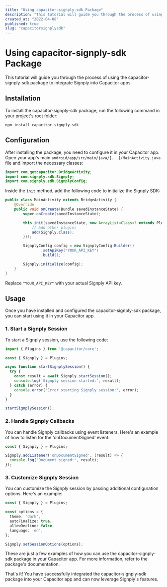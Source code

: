 ```yaml
---
title: "Using capacitor-signply-sdk Package"
description: "This tutorial will guide you through the process of using the capacitor-signply-sdk package to integrate Signply into Capacitor apps."
created_at: "2022-04-08"
published: true
slug: "capacitorsignplysdk"
---
```


# Using capacitor-signply-sdk Package

This tutorial will guide you through the process of using the capacitor-signply-sdk package to integrate Signply into Capacitor apps.

## Installation

To install the capacitor-signply-sdk package, run the following command in your project's root folder:

```
npm install capacitor-signply-sdk
```

## Configuration

After installing the package, you need to configure it in your Capacitor app. Open your app's main `android/app/src/main/java/[...]/MainActivity.java` file and import the necessary classes:

```java
import com.getcapacitor.BridgeActivity;
import com.signply.sdk.Signply;
import com.signply.sdk.SignplyConfig;
```

Inside the `init` method, add the following code to initialize the Signply SDK:

```java
public class MainActivity extends BridgeActivity {
    @Override
    public void onCreate(Bundle savedInstanceState) {
        super.onCreate(savedInstanceState);

        this.init(savedInstanceState, new ArrayList<Class<? extends Plugin>>() {{
            // Add other plugins
            add(Signply.class);
        }});

        SignplyConfig config = new SignplyConfig.Builder()
                .setApiKey("YOUR_API_KEY")
                .build();

        Signply.initialize(config);
    }
}
```

Replace `"YOUR_API_KEY"` with your actual Signply API key.

## Usage

Once you have installed and configured the capacitor-signply-sdk package, you can start using it in your Capacitor app.

### 1. Start a Signply Session

To start a Signply session, use the following code:

```typescript
import { Plugins } from '@capacitor/core';

const { Signply } = Plugins;

async function startSignplySession() {
  try {
    const result = await Signply.startSession();
    console.log('Signply session started:', result);
  } catch (error) {
    console.error('Error starting Signply session:', error);
  }
}

startSignplySession();
```

### 2. Handle Signply Callbacks

You can handle Signply callbacks using event listeners. Here's an example of how to listen for the 'onDocumentSigned' event:

```typescript
const { Signply } = Plugins;

Signply.addListener('onDocumentSigned', (result) => {
  console.log('Document signed:', result);
});
```

### 3. Customize Signply Session

You can customize the Signply session by passing additional configuration options. Here's an example:

```typescript
const { Signply } = Plugins;

const options = {
  theme: 'dark',
  autoFinalize: true,
  allowDecline: false,
  language: 'en',
};

Signply.setSessionOptions(options);
```

These are just a few examples of how you can use the capacitor-signply-sdk package in your Capacitor app. For more information, refer to the package's documentation.

That's it! You have successfully integrated the capacitor-signply-sdk package into your Capacitor app and can now leverage Signply's features.